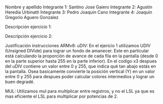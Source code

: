Nombre y apellido 
Integrante 1: Santino Jose Gaiero
Integrante 2: Agustin Heredia Urbinatti
Integrante 3: Pedro Joaquin Cano
Integrante 4: Joaquin Gregorio Aguero Gonzalez


Descripción ejercicio 1: 


Descripción ejercicio 2:


Justificación instrucciones ARMv8:
uDIV:
En el ejericio 1 utilizamos UDIV (Unsigned DIVide) para lograr un fondo de amanecer.
Este en particular está calculando la proporción de avance de cada fila en la pantalla (desde 0 en la parte superior hasta 255 en la parte inferior).
En el codigo x3 despues del uDIV contiene un valor entre 0 y 255, que indica qué tan abajo estás en la pantalla. Osea basicamente convierte la posición vertical (Y) en un valor entre 0 y 255 para despues poder calcular colores intermedios y lograr un buen degradé.

MUL:
Utilizamos mul para multiplicar entre registros, y no el LSL ya que es mas eficiente el LSL para multiplicar por potencias de 2.


